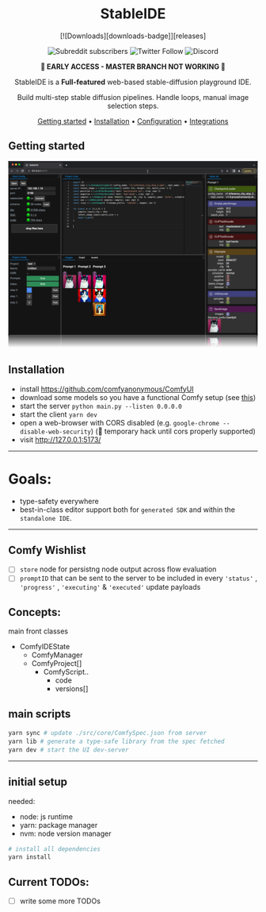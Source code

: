 <div align="center">

# StableIDE

[![Downloads][downloads-badge]][releases]

<!-- https://shields.io/ -->

![Subreddit subscribers](https://img.shields.io/reddit/subreddit-subscribers/StableIDE?style=social)
![Twitter Follow](https://img.shields.io/twitter/follow/StableIDE?style=social)
![Discord](https://img.shields.io/discord/1086641379104542720)

**🔴 EARLY ACCESS - MASTER BRANCH NOT WORKING 🔴**

StableIDE is a **Full-featured** web-based stable-diffusion playground IDE.

Build multi-step stable diffusion pipelines.
Handle loops, manual image selection steps.

[Getting started](#getting-started) •
[Installation](#installation) •
[Configuration](#configuration) •
[Integrations](#third-party-integrations)

</div>

## Getting started

![](docs/images/2023-03-14_06-47-30.png)

## Installation

-   install https://github.com/comfyanonymous/ComfyUI
-   download some models so you have a functional Comfy setup (see [this](scripts/download-models.sh))
-   start the server `python main.py --listen 0.0.0.0`
-   start the client `yarn dev`
-   open a web-browser with CORS disabled (e.g. `google-chrome --disable-web-security`) (🔴 temporary hack until cors properly supported)
-   visit http://127.0.0.1:5173/

---

# Goals:

-   type-safety everywhere
-   best-in-class editor support both for `generated SDK` and within the `standalone IDE`.

---

## Comfy Wishlist

-   [ ] `store` node for persistng node output across flow evaluation
-   [ ] `promptID` that can be sent to the server to be included in every `'status'` , `'progress'` , `'executing'` & `'executed'` update payloads

## Concepts:

main front classes

-   ComfyIDEState
    -   ComfyManager
    -   ComfyProject[]
        -   ComfyScript..
            -   code
            -   versions[]

## main scripts

```sh
yarn sync # update ./src/core/ComfySpec.json from server
yarn lib # generate a type-safe library from the spec fetched
yarn dev # start the UI dev-server
```

---

## initial setup

needed:

-   node: js runtime
-   yarn: package manager
-   nvm: node version manager

```sh
# install all dependencies
yarn install
```

## Current TODOs:

-   [ ] write some more TODOs
